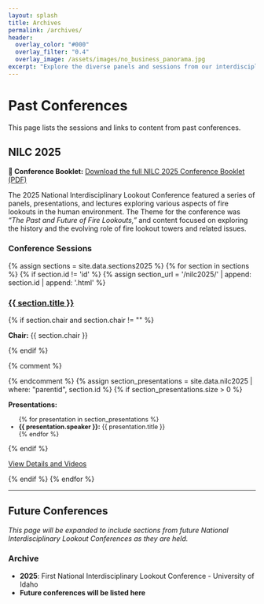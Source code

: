 ```yaml
---
layout: splash
title: Archives
permalink: /archives/
header:
  overlay_color: "#000"
  overlay_filter: "0.4"
  overlay_image: /assets/images/no_business_panorama.jpg
excerpt: "Explore the diverse panels and sessions from our interdisciplinary lookout conferences"
---
```


# Past Conferences

This page lists the sessions and links to content from past conferences. 

## NILC 2025 

<div class="notice notice--info">
<p><strong>📖 Conference Booklet:</strong> <a href="{{ site.baseurl }}/Booklet_Nilc.pdf" target="_blank">Download the full NILC 2025 Conference Booklet (PDF)</a></p>
</div>

The 2025 National Interdisciplinary Lookout Conference featured a series of panels, presentations, and lectures exploring various aspects of fire lookouts in the human environment. The Theme for the conference was *“The Past and Future of Fire Lookouts,”* and content focused on exploring the history and the evolving role of fire lookout towers and related issues. 

### Conference Sessions

<div class="section-grid">
{% assign sections = site.data.sections2025 %}
{% for section in sections %}
{% if section.id != 'id' %}
{% assign section_url = '/nilc2025/' | append: section.id | append: '.html' %}
<div class="section-card">
<h3><a href="{{ section_url | relative_url }}">{{ section.title }}</a></h3>
{% if section.chair and section.chair != "" %}
  <p><strong>Chair:</strong> {{ section.chair }}</p>
{% endif %}

{% comment %}
<!-- List presentations and presenters in this section -->
{% endcomment %}
{% assign section_presentations = site.data.nilc2025 | where: "parentid", section.id %}
{% if section_presentations.size > 0 %}
  <div class="presentation-list">
    <p><strong>Presentations:</strong></p>
    <ul style="margin-top: 0.25rem; font-size: 0.9em;">
    {% for presentation in section_presentations %}
      <li>
        <strong>{{ presentation.speaker }}:</strong> {{ presentation.title }}
      </li>
    {% endfor %}
    </ul>
  </div>
{% endif %}

<p><a href="{{ section_url | relative_url }}" class="btn btn--primary">View Details and Videos</a></p>
</div>
{% endif %}
{% endfor %}
</div>

---

## Future Conferences

*This page will be expanded to include sections from future National Interdisciplinary Lookout Conferences as they are held.*

### Archive
- **2025**: First National Interdisciplinary Lookout Conference - University of Idaho
- **Future conferences will be listed here**